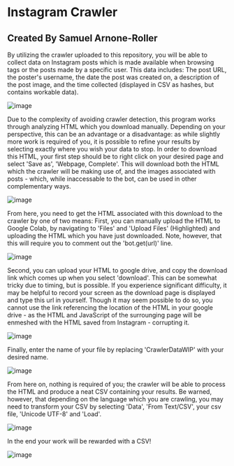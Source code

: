 # Instagram Crawler
## Created By Samuel Arnone-Roller

By utilizing the crawler uploaded to this repository, you will be able to collect data on Instagram posts which is made available when browsing tags or the posts made by a specific user. This data includes: The post URL, the poster's username, the date the post was created on, a description of the post image, and the time collected (displayed in CSV as hashes, but contains workable data).

![image](https://user-images.githubusercontent.com/97333090/157091815-6ba05471-d312-40fd-ab8d-dde0de186283.png)

Due to the complexity of avoiding crawler detection, this program works through analyzing HTML which you download manually. Depending on your perspective, this can be an advantage or a disadvantage: as while slightly more work is required of you, it is possible to refine your results by selecting exactly where you wish your data to stop. In order to download this HTML, your first step should be to right click on your desired page and select 'Save as', 'Webpage, Complete'. This will download both the HTML which the crawler will be making use of, and the images associated with posts - which, while inaccessable to the bot, can be used in other complementary ways.

![image](https://user-images.githubusercontent.com/97333090/157092529-e8cb0f64-c2a1-4e8c-bc91-ee20308cb916.png)

From here, you need to get the HTML associated with this download to the crawler by one of two means:
First, you can manually upload the HTML to Google Colab, by navigating to 'Files' and 'Upload Files' (Highlighted) and uploading the HTML which you have just downloaded.
Note, however, that this will require you to comment out the 'bot.get(url)' line.

![image](https://user-images.githubusercontent.com/97333090/157093186-4de77938-63f8-492d-88ea-4ae05f1258ab.png)

Second, you can upload your HTML to google drive, and copy the download link which comes up when you select 'download'. This can be somewhat tricky due to timing, but is possible. If you experience significant difficulty, it may be helpful to record your screen as the download page is displayed and type this url in yourself. Though it may seem possible to do so, you cannot use the link referencing the location of the HTML in your google drive - as the HTML and JavaScript of the surrounging page will be enmeshed with the HTML saved from Instagram - corrupting it.

![image](https://user-images.githubusercontent.com/97333090/157093691-97fc9a0d-2a17-4209-996f-3aef55b4f002.png)

Finally, enter the name of your file by replacing 'CrawlerDataWIP' with your desired name.

![image](https://user-images.githubusercontent.com/97333090/157104641-8af4229c-8c58-4aad-b955-95da3694ef74.png)

From here on, nothing is required of you; the crawler will be able to process the HTML and produce a neat CSV containing your results. Be warned, however, that depending on the language which you are crawling, you may need to transform your CSV by selecting 'Data', 'From Text/CSV', your csv file, 'Unicode UTF-8' and 'Load'. 

![image](https://user-images.githubusercontent.com/97333090/157094192-73b7913c-d112-471e-82b7-b856860ffda0.png)

In the end your work will be rewarded with a CSV!

![image](https://user-images.githubusercontent.com/97333090/157105064-4ca20f80-3c58-4d19-b7c0-31f8d0f1ed38.png)

